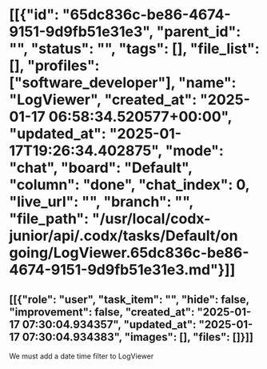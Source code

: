# [[{"id": "65dc836c-be86-4674-9151-9d9fb51e31e3", "parent_id": "", "status": "", "tags": [], "file_list": [], "profiles": ["software_developer"], "name": "LogViewer", "created_at": "2025-01-17 06:58:34.520577+00:00", "updated_at": "2025-01-17T19:26:34.402875", "mode": "chat", "board": "Default", "column": "done", "chat_index": 0, "live_url": "", "branch": "", "file_path": "/usr/local/codx-junior/api/.codx/tasks/Default/on going/LogViewer.65dc836c-be86-4674-9151-9d9fb51e31e3.md"}]]
## [[{"role": "user", "task_item": "", "hide": false, "improvement": false, "created_at": "2025-01-17 07:30:04.934357", "updated_at": "2025-01-17 07:30:04.934383", "images": [], "files": []}]]
We must add a date time filter to LogViewer